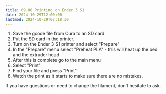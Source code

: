 ```yaml
---
title: 09.08 Printing on Ender 3 S1
date: 2024-10-29T12:00:00
lastmod: 2024-10-29T07:18:30
---
```


1. Save the gcode file from Cura to an SD card.
2. Put the SD card in the printer.
3. Turn on the Ender 3 S1 printer and select "Prepare"
4. In the "Prepare" menu select "Preheat PLA" - this will heat up the bed and the extruder head
5. After this is complete go to the main menu
6. Select "Print"
7. Find your file and press "Print"
8. Watch the print as it starts to make sure there are no mistakes.

If you have questions or need to change the filament, don't hesitate to ask.
